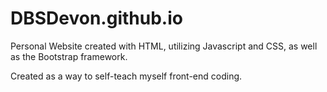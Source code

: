 # DBSDevon.github.io
Personal Website created with HTML, utilizing Javascript and CSS, as well as the Bootstrap framework. 

Created as a way to self-teach myself front-end coding.
